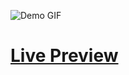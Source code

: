 ![Demo GIF](https://github.com/Kallpolo/Topupgame1/demo.jpg)

# [Live Preview](https://kallpolo.github.io/Tetris/)
